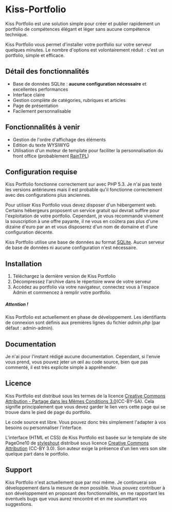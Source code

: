 Kiss-Portfolio
==============


Kiss Portfolio est une solution simple pour créer et publier rapidement un portfolio de compétences élégant et léger sans aucune compétence technique. 

Kiss Portfolio vous permet d'installer votre portfolio sur votre serveur quelques minutes. Le nombre d'options est volontairement réduit : c'est un portfolio, simple et efficace. 

## Détail des fonctionnalités
* Base de données SQLite : **aucune configuration nécessaire** et excellentes performances
* Interface claire
* Gestion complète de catégories, rubriques et articles
* Page de présentation
* Facilement personnalisable

## Fonctionnalités à venir
* Gestion de l'ordre d'affichage des éléments
* Edition du texte WYSIWYG
* Utilisation d'un moteur de template pour faciliter la personnalisation du front office (probablement [RainTPL](http://www.raintpl.com/))

## Configuration requise
Kiss Portfolio fonctionne correctement sur avec PHP 5.3. Je n'ai pas testé les versions antérieures mais il est probable qu'il fonctionne correctement avec des configurations plus anciennes. 

Pour utiliser Kiss Portfolio vous devez disposer d'un hébergement web. Certains hébergeurs proposent un service gratuit qui devrait suffire pour l'exploitation de votre portfolio. 
Cependant, je vous recommande vivement la souscription à une offre payante, il ne vous en coûtera pas plus d'une dizaine d'euro par an et vous disposerez d'un nom de domaine et d'une configuration décente.

Kiss Portfolio utilise une base de données au format [SQLite](http://www.sqlite.org/). Aucun serveur de base de données ni aucune configuration n'est nécessaire. 

## Installation
1. Téléchargez la dernière version de Kiss Portfolio
2. Décompressez l'archive dans le répertoire www de votre serveur 
3. Accédez au portfolio via votre navigateur, connectez vous à l'espace Admin et commencez à remplir votre portfolio.

##### Attention !
Kiss Portfolio est actuellement en phase de développement. Les identifiants de connexion sont définis aux premières lignes du fichier _admin.php_ (par défaut : admin-admin).

## Documentation
Je n'ai pour l'instant rédigé aucune documentation. Cependant, si l'envie vous prend, vous pouvez jeter un œil au code source, bien que pas commenté, il est très explicite simple à appréhender.  

## Licence
Kiss Portfolio est distribué sous les termes de la licence [Creative Commons Attribution - Partage dans les Mêmes Conditions 3.0](http://creativecommons.org/licenses/by-sa/3.0/deed.fr)(CC-BY-SA). Cela signifie principalement que vous devez garder le lien vers cette page qui se trouve dans le pied de page du portfolio.

Le code source est libre. Vous pouvez donc très simplement l'adapter à vos besoins ou personnaliser l'interface. 

L'interface (HTML et CSS) de Kiss Portfolio est basée sur le template de site PageOne10 de [styleshout](http://www.styleshout.com/) distribué sous licence [Creative Commons Attribution](http://creativecommons.org/licenses/by/3.0/deed.fr) (CC-BY 3.0). Son auteur exige la présence d'un lien vers son site quelque part dans le portfolio.

## Support
Kiss Portfolio n'est actuellement que par moi même. Je continuerai son développement dans la mesure de mon possible. 
Vous pouvez contribuer à son développement en proposant des fonctionnalités, en me rapportant les éventuels bugs que vous aurez rencontré et en me soumettant vos suggestions. 
